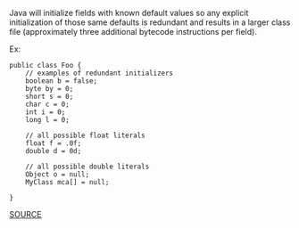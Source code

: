 Java will initialize fields with known default values so any explicit initialization of those same defaults is redundant and results in a larger class file (approximately three additional bytecode instructions per field).

Ex:

	public class Foo { 
		// examples of redundant initializers 
		boolean b = false;
		byte by = 0; 
		short s = 0; 
		char c = 0; 
		int i = 0; 
		long l = 0;
		
		// all possible float literals 
		float f = .0f;  
		double d = 0d; 
		
		// all possible double literals 
		Object o = null; 
		MyClass mca[] = null;  

	}

[SOURCE](http://pmd.sourceforge.net/pmd-5.3.2/pmd-java/rules/java/optimizations.html#RedundantFieldInitializer)
